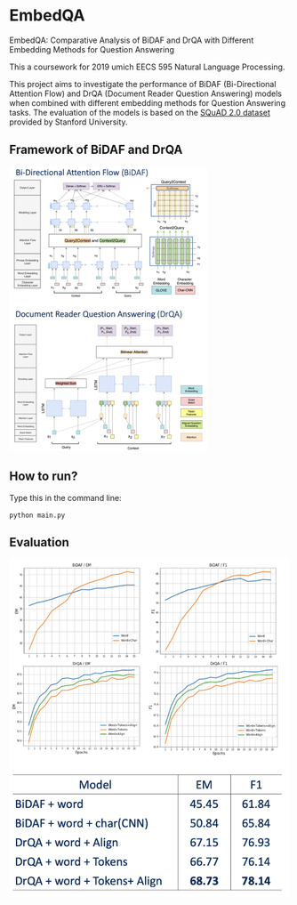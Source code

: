 # EmbedQA
EmbedQA: Comparative Analysis of BiDAF and DrQA with Different Embedding Methods for Question Answering

This a coursework for 2019 umich EECS 595 Natural Language Processing.

This project aims to investigate the performance of BiDAF (Bi-Directional Attention Flow) and DrQA (Document Reader Question Answering) models when combined with different embedding methods for Question Answering tasks. The evaluation of the models is based on the [SQuAD 2.0 dataset](https://rajpurkar.github.io/SQuAD-explorer/explore/v2.0/dev/) provided by Stanford University.

## Framework of BiDAF and DrQA


<img src="./framework.png" alt="framework" style="zoom:50%;" />

## How to run?

Type this in the command line:

```shell
python main.py
```



## Evaluation

![result](./result.png)
